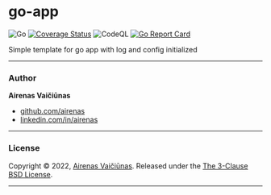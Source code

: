 # go-app

![Go](https://github.com/airenas/go-app/workflows/Go/badge.svg) [![Coverage Status](https://coveralls.io/repos/github/airenas/go-app/badge.svg?branch=main)](https://coveralls.io/github/airenas/go-app?branch=main) ![CodeQL](https://github.com/airenas/go-app/workflows/CodeQL/badge.svg) [![Go Report Card](https://goreportcard.com/badge/github.com/airenas/go-app)](https://goreportcard.com/report/github.com/airenas/go-app) 

Simple template for go app with log and config initialized

---
### Author

**Airenas Vaičiūnas**
 
* [github.com/airenas](https://github.com/airenas/)
* [linkedin.com/in/airenas](https://www.linkedin.com/in/airenas/)


---
### License

Copyright © 2022, [Airenas Vaičiūnas](https://github.com/airenas).
Released under the [The 3-Clause BSD License](LICENSE).

---